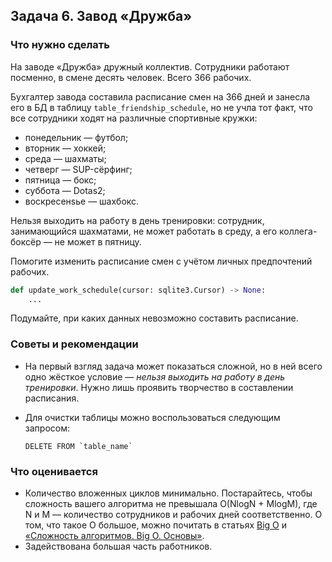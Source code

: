 ## Задача 6. Завод «Дружба»

### Что нужно сделать

На заводе «Дружба» дружный коллектив. Сотрудники работают посменно, в смене десять человек. Всего 366 рабочих.

Бухгалтер завода составила расписание смен на 366 дней и занесла его в БД в таблицу `table_friendship_schedule`, но не
учла тот факт, что все сотрудники ходят на различные спортивные кружки:

* понедельник — футбол;
* вторник — хоккей;
* среда — шахматы;
* четверг — SUP-сёрфинг;
* пятница — бокс;
* суббота — Dotas2;
* воскресенsье — шахбокс.

Нельзя выходить на работу в день тренировки: сотрудник, занимающийся шахматами, не может работать в среду, а его
коллега-боксёр — не может в пятницу.

Помогите изменить расписание смен с учётом личных предпочтений рабочих.

```python
def update_work_schedule(cursor: sqlite3.Cursor) -> None:
    ...
```

Подумайте, при каких данных невозможно составить расписание.

### Советы и рекомендации

* На первый взгляд задача может показаться сложной, но в ней всего одно жёсткое условие — _нельзя выходить на работу в
  день тренировки_. Нужно лишь проявить творчество в составлении расписания.
* Для очистки таблицы можно воспользоваться следующим запросом:

  ```
  DELETE FROM `table_name`
  ```

### Что оценивается

* Количество вложенных циклов минимально. Постарайтесь, чтобы сложность вашего алгоритма не превышала O(NlogN + MlogM),
  где N и M — количество сотрудников и рабочих дней соответственно. О том, что такое O большое, можно почитать в
  статьях [Big O](https://habr.com/ru/post/444594/)
  и [«Сложность алгоритмов. Big O. Основы»](https://bimlibik.github.io/posts/complexity-of-algorithms/).
* Задействована большая часть работников.
